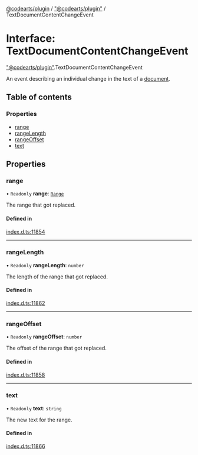 [@codearts/plugin](../README.md) / ["@codearts/plugin"](../modules/_codearts_plugin_.md) / TextDocumentContentChangeEvent

# Interface: TextDocumentContentChangeEvent

["@codearts/plugin"](../modules/_codearts_plugin_.md).TextDocumentContentChangeEvent

An event describing an individual change in the text of a [document](codearts_plugin_.TextDocument.md).

## Table of contents

### Properties

- [range](codearts_plugin_.TextDocumentContentChangeEvent.md#range)
- [rangeLength](codearts_plugin_.TextDocumentContentChangeEvent.md#rangelength)
- [rangeOffset](codearts_plugin_.TextDocumentContentChangeEvent.md#rangeoffset)
- [text](codearts_plugin_.TextDocumentContentChangeEvent.md#text)

## Properties

### range

• `Readonly` **range**: [`Range`](../classes/codearts_plugin_.Range.md)

The range that got replaced.

#### Defined in

[index.d.ts:11854](https://github.com/xyz-fish/cloudide-plugin-api/blob/9927cd6/index.d.ts#L11854)

___

### rangeLength

• `Readonly` **rangeLength**: `number`

The length of the range that got replaced.

#### Defined in

[index.d.ts:11862](https://github.com/xyz-fish/cloudide-plugin-api/blob/9927cd6/index.d.ts#L11862)

___

### rangeOffset

• `Readonly` **rangeOffset**: `number`

The offset of the range that got replaced.

#### Defined in

[index.d.ts:11858](https://github.com/xyz-fish/cloudide-plugin-api/blob/9927cd6/index.d.ts#L11858)

___

### text

• `Readonly` **text**: `string`

The new text for the range.

#### Defined in

[index.d.ts:11866](https://github.com/xyz-fish/cloudide-plugin-api/blob/9927cd6/index.d.ts#L11866)
